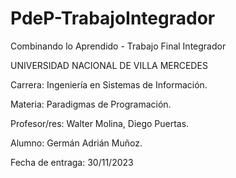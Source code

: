 # PdeP-TrabajoIntegrador

Combinando lo Aprendido - Trabajo Final Integrador 

UNIVERSIDAD NACIONAL DE VILLA MERCEDES

Carrera: Ingeniería en Sistemas de Información.

Materia: Paradigmas de Programación.

Profesor/res: Walter Molina, Diego Puertas.

Alumno: Germán Adrián Muñoz.

Fecha de entraga: 30/11/2023
